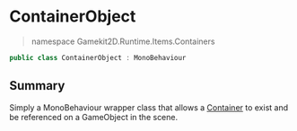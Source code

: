 # ContainerObject
> namespace Gamekit2D.Runtime.Items.Containers

```csharp
public class ContainerObject : MonoBehaviour
```

## Summary
Simply a MonoBehaviour wrapper class that allows a [Container](Container.md) to exist and be referenced on a GameObject
in the scene.
